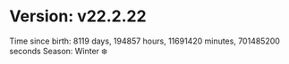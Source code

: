 # Version: v22.2.22
Time since birth: 8119 days, 194857 hours, 11691420 minutes, 701485200 seconds
Season: Winter ❄️
